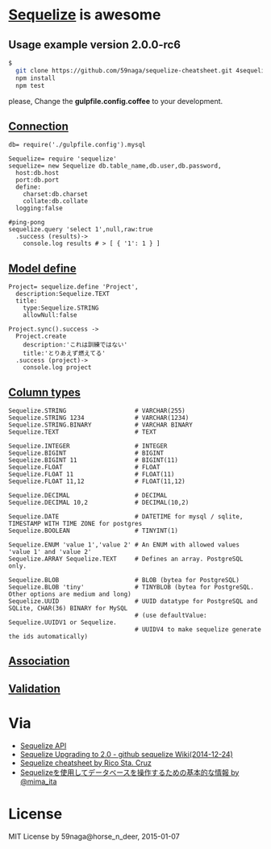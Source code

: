 # [Sequelize](http://sequelizejs.com/) is awesome
## Usage example version 2.0.0-rc6
```bash
$
  git clone https://github.com/59naga/sequelize-cheatsheet.git 4sequelizer && cd 4sequelizer
  npm install
  npm test
```
please, Change the __gulpfile.config.coffee__ to your development.

## [Connection][1]
```coffee-script
db= require('./gulpfile.config').mysql

Sequelize= require 'sequelize'
sequelize= new Sequelize db.table_name,db.user,db.password,
  host:db.host
  port:db.port
  define:
    charset:db.charset
    collate:db.collate
  logging:false

#ping-pong
sequelize.query 'select 1',null,raw:true
  .success (results)->
    console.log results # > [ { '1': 1 } ]
```
## [Model define][2]
```coffee-script
Project= sequelize.define 'Project',
  description:Sequelize.TEXT
  title:
    type:Sequelize.STRING
    allowNull:false

Project.sync().success ->
  Project.create
    description:'これは訓練ではない'
    title:'とりあえず燃えてる'
  .success (project)->
    console.log project
```
## [Column types][3]
```coffee-script
Sequelize.STRING                   # VARCHAR(255)
Sequelize.STRING 1234              # VARCHAR(1234)
Sequelize.STRING.BINARY            # VARCHAR BINARY
Sequelize.TEXT                     # TEXT
 
Sequelize.INTEGER                  # INTEGER
Sequelize.BIGINT                   # BIGINT
Sequelize.BIGINT 11                # BIGINT(11)
Sequelize.FLOAT                    # FLOAT
Sequelize.FLOAT 11                 # FLOAT(11)
Sequelize.FLOAT 11,12              # FLOAT(11,12)
 
Sequelize.DECIMAL                  # DECIMAL
Sequelize.DECIMAL 10,2             # DECIMAL(10,2)
 
Sequelize.DATE                     # DATETIME for mysql / sqlite, TIMESTAMP WITH TIME ZONE for postgres
Sequelize.BOOLEAN                  # TINYINT(1)
 
Sequelize.ENUM 'value 1','value 2' # An ENUM with allowed values 'value 1' and 'value 2'
Sequelize.ARRAY Sequelize.TEXT     # Defines an array. PostgreSQL only.
 
Sequelize.BLOB                     # BLOB (bytea for PostgreSQL)
Sequelize.BLOB 'tiny'              # TINYBLOB (bytea for PostgreSQL. Other options are medium and long)
Sequelize.UUID                     # UUID datatype for PostgreSQL and SQLite, CHAR(36) BINARY for MySQL
                                   # (use defaultValue: Sequelize.UUIDV1 or Sequelize.
                                   # UUIDV4 to make sequelize generate the ids automatically)
```
## [Association][4]
## [Validation][5]

# Via
* [Sequelize API](http://sequelize.readthedocs.org/en/latest/api/sequelize/)
* [Sequelize Upgrading to 2.0 - github sequelize Wiki(2014-12-24)](https://github.com/sequelize/sequelize/wiki/Upgrading-to-2.0)
* [Sequelize cheatsheet by Rico Sta. Cruz](http://ricostacruz.com/cheatsheets/sequelize.html)
* [Sequelizeを使用してデータベースを操作するための基本的な情報 by @mima_ita](http://qiita.com/mima_ita/items/014dcb42872f3a10855b)

# License
  MIT License by 59naga@horse_n_deer, 2015-01-07

[1]: http://sequelize.readthedocs.org/en/latest/docs/usage/#options
[2]: http://sequelize.readthedocs.org/en/latest/docs/models/
[3]: http://sequelize.readthedocs.org/en/latest/docs/models/#data-types
[4]: http://example.com
[5]: http://example.com